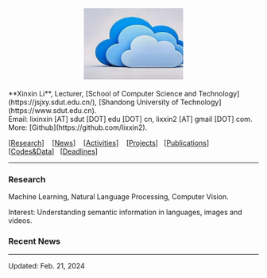 <center>
<img src="images/1.jpg" alt="photo" height="auto" width="200px">
</center>

<br/>
**Xinxin Li**, Lecturer, [School of Computer Science and Technology](https://jsjxy.sdut.edu.cn/), [Shandong University of Technology](https://www.sdut.edu.cn). 
<br/>
Email: lixinxin [AT] sdut [DOT] edu [DOT] cn, lixxin2 [AT] gmail [DOT] com.
<br/>
More: [Github](https://github.com/lixxin2).

[[Research](research.html)] &nbsp;&nbsp; [[News](news.html)]  &nbsp;&nbsp; [[Activities](activities.html)]  &nbsp;&nbsp; [[Projects](projects.html)]  &nbsp;&nbsp;[[Publications](publications.html)]  &nbsp;&nbsp; [[Codes&Data](codesdata.html)]  &nbsp;&nbsp;[[Deadlines](deadlines.html)]

<hr/>

### Research

Machine Learning, Natural Language Processing, Computer Vision.

Interest: Understanding semantic information in languages, images and videos.

### Recent News

***
Updated: Feb. 21, 2024
</div>
